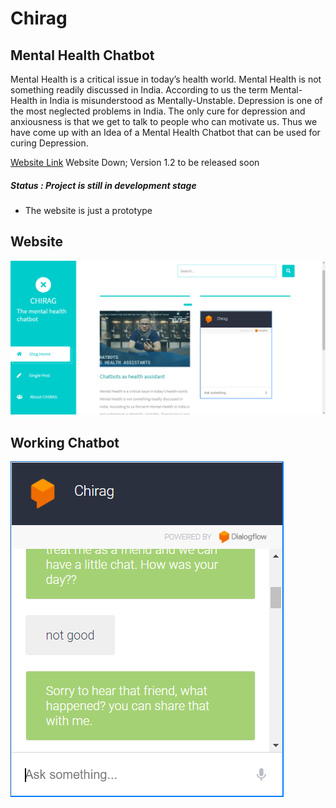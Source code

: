 # Chirag
Mental Health Chatbot
------------
Mental Health is a critical issue in today’s health world. Mental Health is not something readily discussed in India. According to us the term Mental-Health in India is misunderstood as Mentally-Unstable. Depression is one of the most neglected problems in India. The only cure for depression and anxiousness is that we get to talk to people who can motivate us. Thus we have come up with an Idea of a Mental Health Chatbot that can be used for curing Depression.

<a href="https://abx9801.github.io/Chirag/">Website Link<a> Website Down; Version 1.2 to be released soon

##### Status : Project is still in development stage 
- The website is just a prototype

## Website
<img src="screenshots/1.PNG">

## Working Chatbot
<img src="screenshots/2.PNG">
